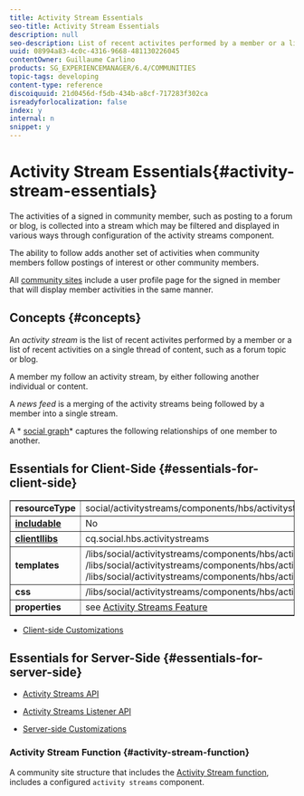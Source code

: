 ```yaml
---
title: Activity Stream Essentials
seo-title: Activity Stream Essentials
description: null
seo-description: List of recent activites performed by a member or a list of recent activities on a single thread of content
uuid: 08994a83-4c0c-4316-9668-481130226045
contentOwner: Guillaume Carlino
products: SG_EXPERIENCEMANAGER/6.4/COMMUNITIES
topic-tags: developing
content-type: reference
discoiquuid: 21d0456d-f5db-434b-a8cf-717283f302ca
isreadyforlocalization: false
index: y
internal: n
snippet: y
---
```


# Activity Stream Essentials{#activity-stream-essentials}

The activities of a signed in community member, such as posting to a forum or blog, is collected into a stream which may be filtered and displayed in various ways through configuration of the activity streams component.

The ability to follow adds another set of activities when community members follow postings of interest or other community members.

All [community sites](../../communities/using/overview.md#communitiessites) include a user profile page for the signed in member that will display member activities in the same manner.

## Concepts {#concepts}

An *activity stream* is the list of recent activites performed by a member or a list of recent activities on a single thread of content, such as a forum topic or blog.

A member my follow an activity stream, by either following another individual or content.

A *news feed* is a merging of the activity streams being followed by a member into a single stream.

A * [social graph](../../communities/using/essentials-socialgraph.md)* captures the following relationships of one member to another.

## Essentials for Client-Side {#essentials-for-client-side}

<table border="1" cellpadding="4" cellspacing="4" width="100%"> 
 <tbody>
  <tr>
   <td> <strong>resourceType</strong></td> 
   <td>social/activitystreams/components/hbs/activitystreams</td> 
  </tr>
  <tr>
   <td> <a href="../../communities/using/scf.md#addorincludeacommunitiescomponent"><strong>includable</strong></a></td> 
   <td>No</td> 
  </tr>
  <tr>
   <td> <a href="../../communities/using/clientlibs.md"><strong>clientllibs</strong></a></td> 
   <td>cq.social.hbs.activitystreams</td> 
  </tr>
  <tr>
   <td> <strong>templates</strong></td> 
   <td> /libs/social/activitystreams/components/hbs/activitystreams/activitystreams.hbs<br /> /libs/social/activitystreams/components/hbs/activitystreams/activity/activity-title.hbs<br /> /libs/social/activitystreams/components/hbs/activitystreams/activity/activity.hbs</td> 
  </tr>
  <tr>
   <td> <strong>css</strong></td> 
   <td> /libs/social/activitystreams/components/hbs/activitystreams/clientlibs/activitystreams.css</td> 
  </tr>
  <tr>
   <td><strong> properties</strong></td> 
   <td>see <a href="../../communities/using/activities.md">Activity Streams Feature</a></td> 
  </tr>
 </tbody>
</table>

* [Client-side Customizations](../../communities/using/client-customize.md)

## Essentials for Server-Side {#essentials-for-server-side}

* [Activity Streams API](/sites/developing/using/reference-materials/javadoc/com/adobe/cq/social/activitystreams/api/package-frame)

* [Activity Streams Listener API](/sites/developing/using/reference-materials/javadoc/com/adobe/cq/social/activitystreams/listener/api/package-frame)

* [Server-side Customizations](../../communities/using/server-customize.md)

### Activity Stream Function {#activity-stream-function}

A community site structure that includes the [Activity Stream function](../../communities/using/functions.md#activitystreamfunction), includes a configured `activity streams` component.

